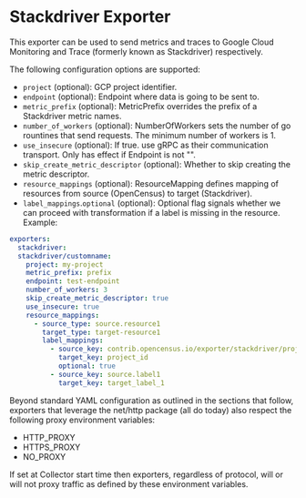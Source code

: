 # Stackdriver Exporter

This exporter can be used to send metrics and traces to Google Cloud Monitoring and Trace (formerly known as Stackdriver) respectively.

The following configuration options are supported:

- `project` (optional): GCP project identifier.
- `endpoint` (optional): Endpoint where data is going to be sent to.
- `metric_prefix` (optional): MetricPrefix overrides the prefix of a Stackdriver metric names.
- `number_of_workers` (optional): NumberOfWorkers sets the number of go rountines that send requests. The minimum number of workers is 1.
- `use_insecure` (optional): If true. use gRPC as their communication transport. Only has effect if Endpoint is not "".
- `skip_create_metric_descriptor` (optional): Whether to skip creating the metric descriptor.
- `resource_mappings` (optional): ResourceMapping defines mapping of resources from source (OpenCensus) to target (Stackdriver).
- `label_mappings`.`optional` (optional): Optional flag signals whether we can proceed with transformation if a label is missing in the resource.
Example:

```yaml
exporters:
  stackdriver:
  stackdriver/customname:
    project: my-project
    metric_prefix: prefix
    endpoint: test-endpoint
    number_of_workers: 3
    skip_create_metric_descriptor: true
    use_insecure: true
    resource_mappings:
      - source_type: source.resource1
        target_type: target-resource1
        label_mappings:
          - source_key: contrib.opencensus.io/exporter/stackdriver/project_id
            target_key: project_id
            optional: true
          - source_key: source.label1
            target_key: target_label_1
```

Beyond standard YAML configuration as outlined in the sections that follow,
exporters that leverage the net/http package (all do today) also respect the
following proxy environment variables:

* HTTP_PROXY
* HTTPS_PROXY
* NO_PROXY

If set at Collector start time then exporters, regardless of protocol,
will or will not proxy traffic as defined by these environment variables.
